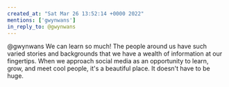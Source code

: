 ```yaml
---
created_at: "Sat Mar 26 13:52:14 +0000 2022"
mentions: ['gwynwans']
in_reply_to: @gwynwans
---
```


@gwynwans We can learn so much!  The people around us have such varied stories and backgrounds that we have a wealth of information at our fingertips. When we approach social media as an opportunity to learn, grow, and meet cool people, it's a beautiful place. It doesn't have to be huge.